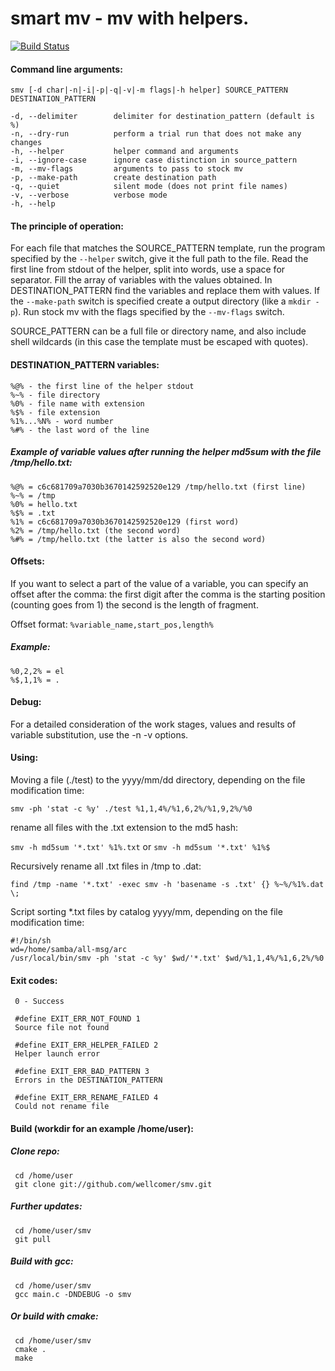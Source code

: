 
 smart mv - mv with helpers.
====
 
 [![Build Status](https://travis-ci.org/wellcomer/smv.svg?branch=master)](https://travis-ci.org/wellcomer/smv)

#### Command line arguments:

 `smv [-d char|-n|-i|-p|-q|-v|-m flags|-h helper] SOURCE_PATTERN DESTINATION_PATTERN`

    -d, --delimiter        delimiter for destination_pattern (default is %)
    -n, --dry-run          perform a trial run that does not make any changes
    -h, --helper           helper command and arguments
    -i, --ignore-case      ignore case distinction in source_pattern
    -m, --mv-flags         arguments to pass to stock mv
    -p, --make-path        create destination path
    -q, --quiet            silent mode (does not print file names)
    -v, --verbose          verbose mode
    -h, --help             

#### The principle of operation:

 For each file that matches the SOURCE_PATTERN template, run the program specified
 by the `--helper` switch, give it the full path to the file. Read the first line from
 stdout of the helper, split into words, use a space for separator. Fill the array
 of variables with the values obtained. In DESTINATION_PATTERN find the variables
 and replace them with values. If the `--make-path` switch is specified create a
 output directory (like a `mkdir -p`). Run stock mv with the flags specified by the
 `--mv-flags` switch.

 SOURCE_PATTERN can be a full file or directory name, and also include shell
 wildcards (in this case the template must be escaped with quotes).

#### DESTINATION_PATTERN variables:

    %@% - the first line of the helper stdout
    %~% - file directory
    %0% - file name with extension
    %$% - file extension
    %1%...%N% - word number
    %#% - the last word of the line

##### Example of variable values after running the helper md5sum with the file /tmp/hello.txt:

    %@% = c6c681709a7030b3670142592520e129 /tmp/hello.txt (first line)
    %~% = /tmp
    %0% = hello.txt
    %$% = .txt
    %1% = c6c681709a7030b3670142592520e129 (first word)
    %2% = /tmp/hello.txt (the second word)
    %#% = /tmp/hello.txt (the latter is also the second word)

#### Offsets:

 If you want to select a part of the value of a variable, you can specify an offset after
 the comma: the first digit after the comma is the starting position (counting goes from 1)
 the second is the length of fragment.

 Offset format: `%variable_name,start_pos,length%`

##### Example:

    %0,2,2% = el
    %$,1,1% = .

#### Debug:

 For a detailed consideration of the work stages, values and results of variable
 substitution, use the -n -v options.

#### Using:

 Moving a file (./test) to the yyyy/mm/dd directory, depending on the file
 modification time:

 `smv -ph 'stat -c %y' ./test %1,1,4%/%1,6,2%/%1,9,2%/%0`

 rename all files with the .txt extension to the md5 hash:

 `smv -h md5sum '*.txt' %1%.txt` or
 `smv -h md5sum '*.txt' %1%$`

 Recursively rename all .txt files in /tmp to .dat:

 `find /tmp -name '*.txt' -exec smv -h 'basename -s .txt' {} %~%/%1%.dat \;`

 Script sorting *.txt files by catalog yyyy/mm, depending on the file
 modification time:

 ```
 #!/bin/sh
 wd=/home/samba/all-msg/arc
 /usr/local/bin/smv -ph 'stat -c %y' $wd/'*.txt' $wd/%1,1,4%/%1,6,2%/%0
 ```

#### Exit codes:

```
 0 - Success

 #define EXIT_ERR_NOT_FOUND 1
 Source file not found

 #define EXIT_ERR_HELPER_FAILED 2
 Helper launch error

 #define EXIT_ERR_BAD_PATTERN 3
 Errors in the DESTINATION_PATTERN

 #define EXIT_ERR_RENAME_FAILED 4
 Could not rename file
 ```

#### Build (workdir for an example /home/user):

##### Clone repo:

```
 cd /home/user
 git clone git://github.com/wellcomer/smv.git
```

##### Further updates:

```
 cd /home/user/smv
 git pull
```

##### Build with gcc:
```
 cd /home/user/smv
 gcc main.c -DNDEBUG -o smv
```
##### Or build with cmake:
```
 cd /home/user/smv
 cmake .
 make
```